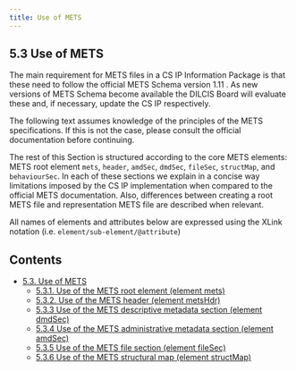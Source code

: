 ```yaml
---
title: Use of METS
---
```

## 5.3 Use of METS
The main requirement for METS files in a CS IP Information Package is that these need to follow the official METS Schema version 1.11 . As new versions of METS Schema become available the DILCIS Board will evaluate these and, if necessary, update the CS IP respectively.

The following text assumes knowledge of the principles of the METS specifications. If this is not the case, please consult the official documentation  before continuing.

The rest of this Section is structured according to the core METS elements: METS root element `mets`, `header`, `amdSec`, `dmdSec`, `fileSec`, `structMap`, and `behaviourSec`. In each of these sections we explain in a
concise way limitations imposed by the CS IP implementation when compared to the official METS documentation. Also, differences between creating a root METS file and representation METS file are described when relevant.

All names of elements and attributes below are expressed using the XLink notation (i.e. `element/sub-element/@attribute`)

## Contents

- [5.3. Use of METS](/)
  - [5.3.1.	Use of the METS root element (element mets)](mets-root/)
  - [5.3.2.	Use of the METS header (element metsHdr)](metshdr/)
  - [5.3.3 Use of the METS descriptive metadata section (element dmdSec)](dmdsec/)
  - [5.3.4 Use of the METS administrative metadata section (element amdSec)](amdsec/)
  - [5.3.5 Use of the METS file section (element fileSec)](filesec/)
  - [5.3.6 Use of the METS structural map (element structMap)](structmap/)
